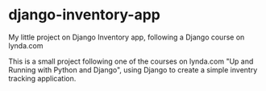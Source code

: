 # django-inventory-app
My little project on Django Inventory app, following a Django course on lynda.com

This is a small project following one of the courses on lynda.com "Up and Running with Python and Django", using Django to create a simple inventry tracking application.